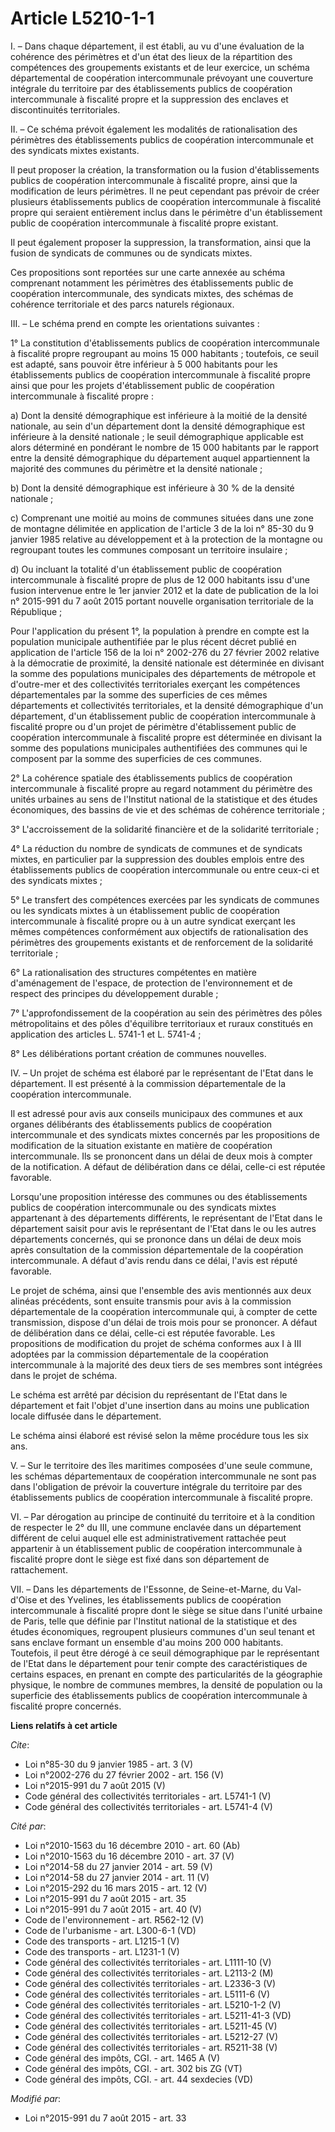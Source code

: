 # Article L5210-1-1

I. – Dans chaque département, il est établi, au vu d'une évaluation de la cohérence des périmètres et d'un état des lieux de
la répartition des compétences des groupements existants et de leur exercice, un schéma départemental de coopération
intercommunale prévoyant une couverture intégrale du territoire par des établissements publics de coopération intercommunale
à fiscalité propre et la suppression des enclaves et discontinuités territoriales.

II. – Ce schéma prévoit également les modalités de rationalisation des périmètres des établissements publics de coopération
intercommunale et des syndicats mixtes existants.

Il peut proposer la création, la transformation ou la fusion d'établissements publics de coopération intercommunale à
fiscalité propre, ainsi que la modification de leurs périmètres. Il ne peut cependant pas prévoir de créer plusieurs
établissements publics de coopération intercommunale à fiscalité propre qui seraient entièrement inclus dans le périmètre
d'un établissement public de coopération intercommunale à fiscalité propre existant.

Il peut également proposer la suppression, la transformation, ainsi que la fusion de syndicats de communes ou de syndicats
mixtes.

Ces propositions sont reportées sur une carte annexée au schéma comprenant notamment les périmètres des établissements public
de coopération intercommunale, des syndicats mixtes, des schémas de cohérence territoriale et des parcs naturels régionaux.

III. – Le schéma prend en compte les orientations suivantes :

1° La constitution d'établissements publics de coopération intercommunale à fiscalité propre regroupant au moins 15 000
habitants ; toutefois, ce seuil est adapté, sans pouvoir être inférieur à 5 000 habitants pour les établissements publics de
coopération intercommunale à fiscalité propre ainsi que pour les projets d'établissement public de coopération intercommunale
à fiscalité propre :

a) Dont la densité démographique est inférieure à la moitié de la densité nationale, au sein d'un département dont la densité
démographique est inférieure à la densité nationale ; le seuil démographique applicable est alors déterminé en pondérant le
nombre de 15 000 habitants par le rapport entre la densité démographique du département auquel appartiennent la majorité des
communes du périmètre et la densité nationale ;

b) Dont la densité démographique est inférieure à 30 % de la densité nationale ;

c) Comprenant une moitié au moins de communes situées dans une zone de montagne délimitée en application de l'article 3 de la
loi n° 85-30 du 9 janvier 1985 relative au développement et à la protection de la montagne ou regroupant toutes les communes
composant un territoire insulaire ;

d) Ou incluant la totalité d'un établissement public de coopération intercommunale à fiscalité propre de plus de 12 000
habitants issu d'une fusion intervenue entre le 1er janvier 2012 et la date de publication de la loi n° 2015-991 du 7 août
2015 portant nouvelle organisation territoriale de la République ;

Pour l'application du présent 1°, la population à prendre en compte est la population municipale authentifiée par le plus
récent décret publié en application de l'article 156 de la loi n° 2002-276 du 27 février 2002 relative à la démocratie de
proximité, la densité nationale est déterminée en divisant la somme des populations municipales des départements de métropole
et d'outre-mer et des collectivités territoriales exerçant les compétences départementales par la somme des superficies de
ces mêmes départements et collectivités territoriales, et la densité démographique d'un département, d'un établissement
public de coopération intercommunale à fiscalité propre ou d'un projet de périmètre d'établissement public de coopération
intercommunale à fiscalité propre est déterminée en divisant la somme des populations municipales authentifiées des communes
qui le composent par la somme des superficies de ces communes.

2° La cohérence spatiale des établissements publics de coopération intercommunale à fiscalité propre au regard notamment du
périmètre des unités urbaines au sens de l'Institut national de la statistique et des études économiques, des bassins de vie
et des schémas de cohérence territoriale ;

3° L'accroissement de la solidarité financière et de la solidarité territoriale ;

4° La réduction du nombre de syndicats de communes et de syndicats mixtes, en particulier par la suppression des doubles
emplois entre des établissements publics de coopération intercommunale ou entre ceux-ci et des syndicats mixtes ;

5° Le transfert des compétences exercées par les syndicats de communes ou les syndicats mixtes à un établissement public de
coopération intercommunale à fiscalité propre ou à un autre syndicat exerçant les mêmes compétences conformément aux
objectifs de rationalisation des périmètres des groupements existants et de renforcement de la solidarité territoriale ;

6° La rationalisation des structures compétentes en matière d'aménagement de l'espace, de protection de l'environnement et de
respect des principes du développement durable ;

7° L'approfondissement de la coopération au sein des périmètres des pôles métropolitains et des pôles d'équilibre
territoriaux et ruraux constitués en application des articles L. 5741-1 et L. 5741-4 ;

8° Les délibérations portant création de communes nouvelles.

IV. – Un projet de schéma est élaboré par le représentant de l'Etat dans le département. Il est présenté à la commission
départementale de la coopération intercommunale.

Il est adressé pour avis aux conseils municipaux des communes et aux organes délibérants des établissements publics de
coopération intercommunale et des syndicats mixtes concernés par les propositions de modification de la situation existante
en matière de coopération intercommunale. Ils se prononcent dans un délai de deux mois à compter de la notification. A défaut
de délibération dans ce délai, celle-ci est réputée favorable.

Lorsqu'une proposition intéresse des communes ou des établissements publics de coopération intercommunale ou des syndicats
mixtes appartenant à des départements différents, le représentant de l'Etat dans le département saisit pour avis le
représentant de l'Etat dans le ou les autres départements concernés, qui se prononce dans un délai de deux mois après
consultation de la commission départementale de la coopération intercommunale. A défaut d'avis rendu dans ce délai, l'avis
est réputé favorable.

Le projet de schéma, ainsi que l'ensemble des avis mentionnés aux deux alinéas précédents, sont ensuite transmis pour avis à
la commission départementale de la coopération intercommunale qui, à compter de cette transmission, dispose d'un délai de
trois mois pour se prononcer. A défaut de délibération dans ce délai, celle-ci est réputée favorable. Les propositions de
modification du projet de schéma conformes aux I à III adoptées par la commission départementale de la coopération
intercommunale à la majorité des deux tiers de ses membres sont intégrées dans le projet de schéma.

Le schéma est arrêté par décision du représentant de l'Etat dans le département et fait l'objet d'une insertion dans au moins
une publication locale diffusée dans le département.

Le schéma ainsi élaboré est révisé selon la même procédure tous les six ans.

V. – Sur le territoire des îles maritimes composées d'une seule commune, les schémas départementaux de coopération
intercommunale ne sont pas dans l'obligation de prévoir la couverture intégrale du territoire par des établissements publics
de coopération intercommunale à fiscalité propre.

VI. – Par dérogation au principe de continuité du territoire et à la condition de respecter le 2° du III, une commune
enclavée dans un département différent de celui auquel elle est administrativement rattachée peut appartenir à un
établissement public de coopération intercommunale à fiscalité propre dont le siège est fixé dans son département de
rattachement.

VII. – Dans les départements de l'Essonne, de Seine-et-Marne, du Val-d'Oise et des Yvelines, les établissements publics de
coopération intercommunale à fiscalité propre dont le siège se situe dans l'unité urbaine de Paris, telle que définie par
l'Institut national de la statistique et des études économiques, regroupent plusieurs communes d'un seul tenant et sans
enclave formant un ensemble d'au moins 200 000 habitants. Toutefois, il peut être dérogé à ce seuil démographique par le
représentant de l'Etat dans le département pour tenir compte des caractéristiques de certains espaces, en prenant en compte
des particularités de la géographie physique, le nombre de communes membres, la densité de population ou la superficie des
établissements publics de coopération intercommunale à fiscalité propre concernés.

**Liens relatifs à cet article**

_Cite_:

  - Loi n°85-30 du 9 janvier 1985 - art. 3 (V)
  - Loi n°2002-276 du 27 février 2002 - art. 156 (V)
  - Loi n°2015-991 du 7 août 2015 (V)
  - Code général des collectivités territoriales - art. L5741-1 (V)
  - Code général des collectivités territoriales - art. L5741-4 (V)

_Cité par_:

  - Loi n°2010-1563 du 16 décembre 2010 - art. 60 (Ab)
  - Loi n°2010-1563 du 16 décembre 2010 - art. 37 (V)
  - Loi n°2014-58 du 27 janvier 2014 - art. 59 (V)
  - Loi n°2014-58 du 27 janvier 2014 - art. 11 (V)
  - Loi n°2015-292 du 16 mars 2015 - art. 12 (V)
  - Loi n°2015-991 du 7 août 2015 - art. 35
  - Loi n°2015-991 du 7 août 2015 - art. 40 (V)
  - Code de l'environnement - art. R562-12 (V)
  - Code de l'urbanisme - art. L300-6-1 (VD)
  - Code des transports - art. L1215-1 (V)
  - Code des transports - art. L1231-1 (V)
  - Code général des collectivités territoriales - art. L1111-10 (V)
  - Code général des collectivités territoriales - art. L2113-2 (M)
  - Code général des collectivités territoriales - art. L2336-3 (V)
  - Code général des collectivités territoriales - art. L5111-6 (V)
  - Code général des collectivités territoriales - art. L5210-1-2 (V)
  - Code général des collectivités territoriales - art. L5211-41-3 (VD)
  - Code général des collectivités territoriales - art. L5211-45 (V)
  - Code général des collectivités territoriales - art. L5212-27 (V)
  - Code général des collectivités territoriales - art. R5211-38 (V)
  - Code général des impôts, CGI. - art. 1465 A (V)
  - Code général des impôts, CGI. - art. 302 bis ZG (VT)
  - Code général des impôts, CGI. - art. 44 sexdecies (VD)

_Modifié par_:

  - Loi n°2015-991 du 7 août 2015 - art. 33
